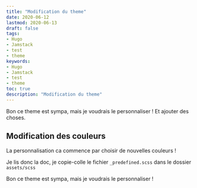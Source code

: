 ```yaml
---
title: "Modification du theme"
date: 2020-06-12
lastmod: 2020-06-13
draft: false
tags: 
- Hugo
- Jamstack
- test
- theme
keywords: 
- Hugo
- Jamstack
- test
- theme
toc: true
description: "Modification du theme"
---
```


Bon ce theme est sympa, mais je voudrais le personnaliser !
Et ajouter des choses.

## Modification des couleurs

La personnalisation ca commence par choisir de nouvelles couleurs !

Je lis donc la doc, je copie-colle le fichier `_predefined.scss` dans le dossier `assets/scss`


Bon ce theme est sympa, mais je voudrais le personnaliser !
